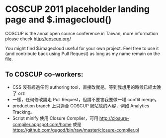 # COSCUP 2011 placeholder landing page and $.imagecloud()

COSCUP is the annal open source conference in Taiwan, more information please check http://coscup.org/

You might find $.imagecloud useful for your own project. Feel free to use it (and contribute back using Pull Request) as long as my name remain on the file.

## To COSCUP co-workers:

* CSS 沒有經過任何 authoring tool，直接改就是。等到我想用的時候已經太晚了 orz
* 一樣，任何修改請走 Pull Request，但請不要害我要做一堆 conflit merge。
* production branch 上只適合 COSCUP 網站放的內容，例如 Analytics Tracking。
* Script minify 使用 Closure Complier，可用 http://closure-compiler.appspot.com/home 或是 https://github.com/gugod/bin/raw/master/closure-compiler.pl